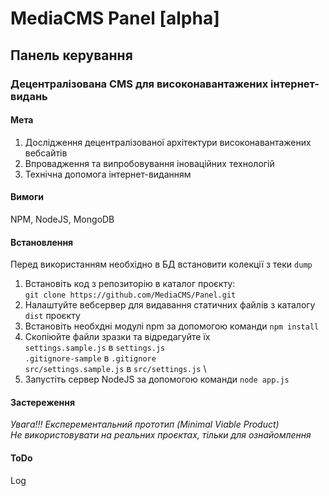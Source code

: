 # MediaCMS Panel [alpha]
## Панель керування
### Децентралізована CMS для високонавантажених інтернет-видань

#### Мета

1. Дослідження децентралізованої архітектури високонавантажених вебсайтів
2. Впровадження та випробовування іноваційних технологій
3. Технічна допомога інтернет-виданням

#### Вимоги

NPM, NodeJS, MongoDB

#### Встановлення

Перед використанням необхідно в БД встановити колекції з теки `dump`

1. Встановіть код з репозиторію в каталог проєкту: \
`git clone https://github.com/MediaCMS/Panel.git`
2. Налаштуйте вебсервер для видавання статичних файлів з каталогу `dist` проєкту
3. Встановіть необхдні модулі npm за допомогою команди `npm install`
4. Скопіюйте файли зразки та відредагуйте їх \
`settings.sample.js` в `settings.js` \
`.gitignore-sample` в `.gitignore` \
`src/settings.sample.js` в `src/settings.js` \
5. Запустіть сервер NodeJS за допомогою команди `node app.js`

#### Застереження

*Увага!!! Експерементальний прототип (Minimal Viable Product)* \
*Не використовувати на реальних проєктах, тільки для ознайомлення*

#### ToDo

Log
